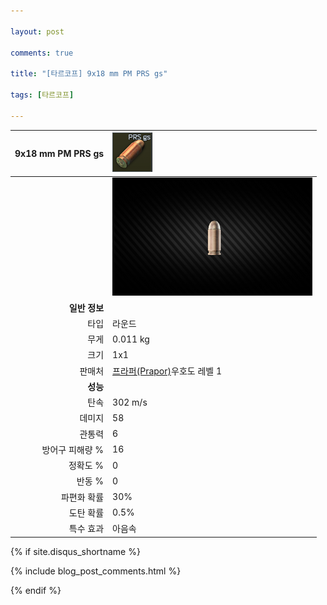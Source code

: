 ```yaml
---

layout: post

comments: true

title: "[타르코프] 9x18 mm PM PRS gs"

tags: [타르코프]

---
```


|9x18 mm PM PRS gs|![9x18 mm PM PRS gs](/assets/image/tarkov/bullet/9x18PRSGS.png)|
|--:|:--|
||![9x18 mm PM PRS gs](/assets/image/tarkov/bullet/9x18IMAGE.png)|
|**일반 정보**|
|타입|라운드|
|무게|0.011 kg|
|크기|1x1|
|판매처|[프라퍼(Prapor)](https://dndl93.github.io/_posts/2021-02-07-%ED%83%80%EB%A5%B4%EC%BD%94%ED%94%84-%ED%94%84%EB%9D%BC%ED%8D%BC(Prapor)/)우호도 레벨 1|
|**성능**|
|탄속|302 m/s|
|데미지|58|
|관통력|6|
|방어구 피해량 %|16|
|정확도 %|0|
|반동 %|0|
|파편화 확률|30%|
|도탄 확률|0.5%|
|특수 효과|아음속|

{% if site.disqus_shortname %}

<div class="comments">

  {% include blog_post_comments.html %}

</div>

{% endif %}

<div id="disqus_thread"></div>